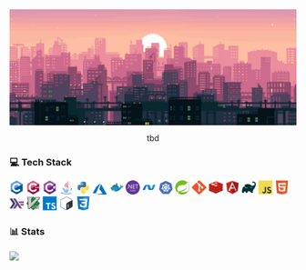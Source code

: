 <img alt="banner" align="center" src="banner.png">

<p align="center">
tbd
</p>

### :computer: Tech Stack

<p>
  <img alt="C" width="5%" src="icons/c-original.svg">
  <img alt="C++" width="5%" src="icons/cplusplus-original.svg">
  <img alt="C#" width="5%" src="icons/csharp-original.svg">
  <img alt="Java" width="5%" src="icons/java-original.svg">
  <img alt="Python" width="5%" src="icons/python-original.svg">
  <img alt="Azure" width="5%" src="icons/azure.svg">
  <img alt="Docker" width="5%" src="icons/docker-original.svg">
  <img alt=".NetCore" width="5%" src="icons/dotnetcore-original.svg">
  <img alt=".Net" width="5%" src="icons/dot-net-original.svg">
  <img alt="Kubernetes" width="5%" src="icons/kubernetes-plain.svg">
  <img alt="Spring" width="5%" src="icons/spring-original.svg">
  <img alt="Git" width="5%" src="icons/git-original.svg">
  <img alt="Redis" width="5%" src="icons/redis-original.svg">
  <img alt="Angular" width="5%" src="icons/angularjs-original.svg">
  <img alt="Gradle" width="5%" src="icons/gradle-plain.svg">
  <img alt="JavaScript" width="5%" src="icons/javascript-original.svg">
  <img alt="HTML5" width="5%" src="icons/html5-original.svg">
  <img alt="Haskell" width="5%" src="icons/haskell-original.svg">
  <img alt="Vim" width="5%" src="icons/vim-original.svg">
  <img alt="TypeScript" width="5%" src="icons/typescript-original.svg">
  <img alt="Bash" width="5%" src="icons/bash-original.svg">
  <img alt="CSS3" width="5%" src="icons/css3-original.svg">
<p>
  
### :bar_chart: Stats

<img align="center" src="https://github-readme-stats.vercel.app/api/top-langs/?username=afrischk&theme=radical" />
